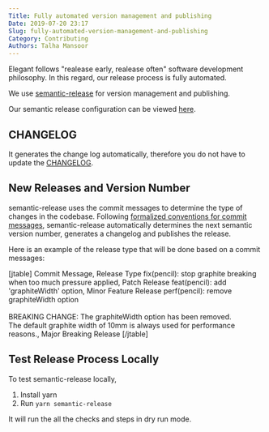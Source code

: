 ```yaml
---
Title: Fully automated version management and publishing
Date: 2019-07-20 23:17
Slug: fully-automated-version-management-and-publishing
Category: Contributing
Authors: Talha Mansoor
---
```


Elegant follows "realease early, realease often" software development philosophy. In this regard, our release process is fully automated.

We use [semantic-release](https://github.com/semantic-release/semantic-release) for version management and publishing.

Our semantic release configuration can be viewed [here](https://github.com/Pelican-Elegant/elegant/blob/master/.releaserc.json).

## CHANGELOG

It generates the change log automatically, therefore you do not have to update the [CHANGELOG](https://github.com/Pelican-Elegant/elegant/blob/master/CHANGELOG.md).

## New Releases and Version Number

semantic-release uses the commit messages to determine the type of changes in the codebase. Following [formalized conventions for commit messages]({filename}./git-commit-guidelines.md), semantic-release automatically determines the next semantic version number, generates a changelog and publishes the release.

Here is an example of the release type that will be done based on a commit messages:

[jtable]
Commit Message, Release Type
fix(pencil): stop graphite breaking when too much pressure applied, Patch Release
feat(pencil): add 'graphiteWidth' option, Minor Feature Release
perf(pencil): remove graphiteWidth option<br><br>BREAKING CHANGE: The graphiteWidth option has been removed.<br>The default graphite width of 10mm is always used for performance reasons., Major Breaking Release
[/jtable]

## Test Release Process Locally

To test semantic-release locally,

1. Install yarn
1. Run `yarn semantic-release`

It will run the all the checks and steps in dry run mode.
